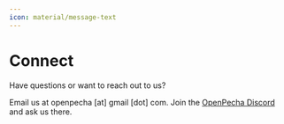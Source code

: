 ```yaml
---
icon: material/message-text
---
```


# Connect

Have questions or want to reach out to us?

Email us at openpecha [at] gmail [dot] com.
Join the [OpenPecha Discord](https://discord.com/invite/7GFpPFSTeA) and ask us there.
